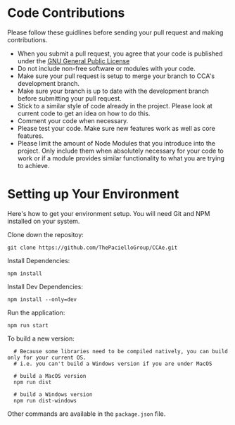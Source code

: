 # Code Contributions

Please follow these guidlines before sending your pull request and making contributions.

* When you submit a pull request, you agree that your code is published under the [GNU General Public License](https://www.gnu.org/licenses/gpl.html)
* Do not include non-free software or modules with your code.
* Make sure your pull request is setup to merge your branch to CCA's development branch.
* Make sure your branch is up to date with the development branch before submitting your pull request.
* Stick to a similar style of code already in the project. Please look at current code to get an idea on how to do this.
* Comment your code when necessary.
* Please test your code.  Make sure new features work as well as core features.
* Please limit the amount of Node Modules that you introduce into the project.  Only include them when absolutely necessary for your code to work or if a module provides similar functionality to what you are trying to achieve.

# Setting up Your Environment

Here's how to get your environment setup.  You will need Git and NPM installed on your system.

Clone down the repositoy:

```
git clone https://github.com/ThePacielloGroup/CCAe.git
```

Install Dependencies:

```
npm install
```

Install Dev Dependencies:

```
npm install --only=dev
```

Run the application:

```
npm run start
```

To build a new version:

```shell
  # Because some libraries need to be compiled natively, you can build only for your current OS.
  # i.e. you can't build a Windows version if you are under MacOS

  # build a MacOS version
  npm run dist

  # build a Windows version
  npm run dist-windows
```

Other commands are available in the `package.json` file.
